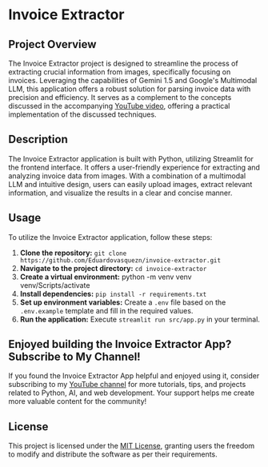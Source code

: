 # Invoice Extractor

## Project Overview

The Invoice Extractor project is designed to streamline the process of extracting crucial information from images, specifically focusing on invoices. Leveraging the capabilities of Gemini 1.5 and Google's Multimodal LLM, this application offers a robust solution for parsing invoice data with precision and efficiency. It serves as a complement to the concepts discussed in the accompanying 
[YouTube video](https://youtu.be/pAnmh3QWLWk), offering a practical implementation of the discussed techniques.

## Description

The Invoice Extractor application is built with Python, utilizing Streamlit for the frontend interface. It offers a user-friendly experience for extracting and analyzing invoice data from images. With a combination of a multimodal LLM and intuitive design, users can easily upload images, extract relevant information, and visualize the results in a clear and concise manner.

## Usage

To utilize the Invoice Extractor application, follow these steps:

1. **Clone the repository:** `git clone https://github.com/Eduardovasquezn/invoice-extractor.git`
2. **Navigate to the project directory:** `cd invoice-extractor`
3. **Create a virtual environment:** python -m venv venv venv/Scripts/activate
4. **Install dependencies:** `pip install -r requirements.txt`
5. **Set up environment variables:** Create a `.env` file based on the `.env.example` template and fill in the required values.
6. **Run the application:** Execute `streamlit run src/app.py` in your terminal.

## Enjoyed building the Invoice Extractor App? Subscribe to My Channel!
If you found the Invoice Extractor App helpful and enjoyed using it, consider subscribing to my [YouTube channel](https://www.youtube.com/channel/UCYZ_si4TG801SAuLrNl-v-g?sub_confirmation=1) for more tutorials, tips, and projects related to Python, AI, and web development. Your support helps me create more valuable content for the community!

## License

This project is licensed under the [MIT License](LICENSE), granting users the freedom to modify and distribute the software as per their requirements.
